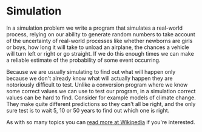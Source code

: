 # Simulation

In a simulation problem we write a program that simulates a real-world
process, relying on our ability to generate random numbers to take
account of the uncertainty of real-world processes like whether newborns
are girls or boys, how long it will take to unload an airplane, the
chances a vehicle will turn left or right or go straight. If we do this
enough times we can make a reliable estimate of the probability of some event occurring.

Because we are usually simulating to find out what will happen only
because we don't already know what will actually happen they are
notoriously difficult to test. Unlike a conversion program where we know
some correct values we can use to test our program, in a simulation
correct values can be hard to find. Consider for example models of
climate change. They make quite different predictions so they can't all
be right, and the only sure test is to wait 5, 10 or 50 years to find
out which one is right.

As with so many topics you can [read more at
Wikipedia](http://en.wikipedia.org/wiki/Computer_simulation) if you're
interested.

